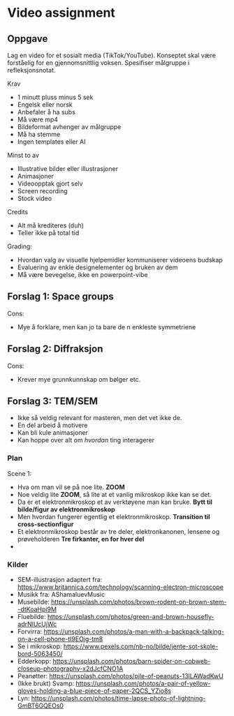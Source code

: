 # Video assignment

## Oppgave

Lag en video for et sosialt media (TikTok/YouTube). Konseptet skal være forståelig for en gjennomsnittlig voksen. Spesifiser målgruppe i refleksjonsnotat.

Krav
- 1 minutt pluss minus 5 sek
- Engelsk eller norsk
- Anbefaler å ha subs
- Må være mp4
- Bildeformat avhenger av målgruppe
- Må ha stemme
- Ingen templates eller AI

Minst to av
- Illustrative bilder eller illustrasjoner
- Animasjoner
- Videoopptak gjort selv
- Screen recording
- Stock video

Credits
- Alt må krediteres (duh)
- Teller ikke på total tid

Grading:
- Hvordan valg av visuelle hjelpemidler kommuniserer videoens budskap
- Evaluering av enkle designelementer og bruken av dem
- Må være bevegelse, ikke en powerpoint-vibe

## Forslag 1: Space groups

Cons:
- Mye å forklare, men kan jo ta bare de n enkleste symmetriene

## Forslag 2: Diffraksjon

Cons:
- Krever mye grunnkunnskap om bølger etc.

## Forslag 3: TEM/SEM

- Ikke så veldig relevant for masteren, men det vet ikke de.
- En del arbeid å motivere
- Kan bli kule animasjoner
- Kan hoppe over alt om _hvordan_ ting interagerer

### Plan

Scene 1:
- Hva om man vil se på noe lite. **ZOOM**
- Noe veldig lite **ZOOM**, så lite at et vanlig mikroskop ikke kan se det.
- Da er et elektronmikroskop et av verktøyene man kan bruke. **Bytt til bilde/figur av elektronmikroskop**
- Men hvordan fungerer egentlig et elektronmikroskop. **Transition til cross-sectionfigur**
- Et elektronmikroskop består av tre deler, elektronkanonen, lensene og prøveholderen **Tre firkanter, en for hver del**
-

### Kilder

- SEM-illustrasjon adaptert fra: https://www.britannica.com/technology/scanning-electron-microscope
- Musikk fra: AShamaluevMusic
- Musebilde: https://unsplash.com/photos/brown-rodent-on-brown-stem--dtKoaHpi9M
- Fluebilde: https://unsplash.com/photos/green-and-brown-housefly-adrNlUcUjWc
- Forvirra: https://unsplash.com/photos/a-man-with-a-backpack-talking-on-a-cell-phone-tI9EOig-tm8
- Se i mikroskop: https://www.pexels.com/nb-no/bilde/jente-sot-skole-bord-5063450/
- Edderkopp: https://unsplash.com/photos/barn-spider-on-cobweb-closeup-photography-x2dJcfCNO1A
- Peanøtter: https://unsplash.com/photos/pile-of-peanuts-13lLAWadKwU
- (Ikke brukt) Svamp: https://unsplash.com/photos/a-pair-of-yellow-gloves-holding-a-blue-piece-of-paper-2QCS_YZio8s
- Lyn: https://unsplash.com/photos/time-lapse-photo-of-lightning-GmBT6GQEOs0
